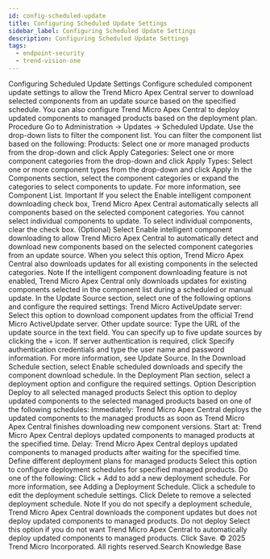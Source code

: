 ```yaml
---
id: config-scheduled-update
title: Configuring Scheduled Update Settings
sidebar_label: Configuring Scheduled Update Settings
description: Configuring Scheduled Update Settings
tags:
  - endpoint-security
  - trend-vision-one
---
```


 Configuring Scheduled Update Settings Configure scheduled component update settings to allow the Trend Micro Apex Central server to download selected components from an update source based on the specified schedule. You can also configure Trend Micro Apex Central to deploy updated components to managed products based on the deployment plan. Procedure Go to Administration → Updates → Scheduled Update. Use the drop-down lists to filter the component list. You can filter the component list based on the following: Products: Select one or more managed products from the drop-down and click Apply Categories: Select one or more component categories from the drop-down and click Apply Types: Select one or more component types from the drop-down and click Apply In the Components section, select the component categories or expand the categories to select components to update. For more information, see Component List. Important If you select the Enable intelligent component downloading check box, Trend Micro Apex Central automatically selects all components based on the selected component categories. You cannot select individual components to update. To select individual components, clear the check box. (Optional) Select Enable intelligent component downloading to allow Trend Micro Apex Central to automatically detect and download new components based on the selected component categories from an update source. When you select this option, Trend Micro Apex Central also downloads updates for all existing components in the selected categories. Note If the intelligent component downloading feature is not enabled, Trend Micro Apex Central only downloads updates for existing components selected in the component list during a scheduled or manual update. In the Update Source section, select one of the following options and configure the required settings: Trend Micro ActiveUpdate server: Select this option to download component updates from the official Trend Micro ActiveUpdate server. Other update source: Type the URL of the update source in the text field. You can specify up to five update sources by clicking the + icon. If server authentication is required, click Specify authentication credentials and type the user name and password information. For more information, see Update Source. In the Download Schedule section, select Enable scheduled downloads and specify the component download schedule. In the Deployment Plan section, select a deployment option and configure the required settings. Option Description Deploy to all selected managed products Select this option to deploy updated components to the selected managed products based on one of the following schedules: Immediately: Trend Micro Apex Central deploys the updated components to the managed products as soon as Trend Micro Apex Central finishes downloading new component versions. Start at: Trend Micro Apex Central deploys updated components to managed products at the specified time. Delay: Trend Micro Apex Central deploys updated components to managed products after waiting for the specified time. Define different deployment plans for managed products Select this option to configure deployment schedules for specified managed products. Do one of the following: Click + Add to add a new deployment schedule. For more information, see Adding a Deployment Schedule. Click a schedule to edit the deployment schedule settings. Click Delete to remove a selected deployment schedule. Note If you do not specify a deployment schedule, Trend Micro Apex Central downloads the component updates but does not deploy updated components to managed products. Do not deploy Select this option if you do not want Trend Micro Apex Central to automatically deploy updated components to managed products. Click Save. © 2025 Trend Micro Incorporated. All rights reserved.Search Knowledge Base